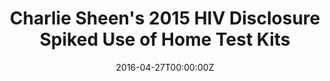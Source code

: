 ---
date: '2016-04-27T00:00:00Z'
external_link: https://web.archive.org/web/20170629061605/http://health.usnews.com/health-care/articles/2017-05-18/charlie-sheens-2015-hiv-disclosure-spiked-use-of-home-test-kits
image:
  focal_point: Smart
original_link: https://health.usnews.com/health-care/articles/2017-05-18/charlie-sheens-2015-hiv-disclosure-spiked-use-of-home-test-kits
summary: '"Charlie Sheen''s disclosure is potentially the most significant domestic
  HIV prevention event in the last decade," said study author John Ayers, a research
  professor with the university''s Graduate School of Public Health. But the number
  of stories grew by 265 percent on the day of Sheen''s disclosure, to around 25 per
  1,000, the researchers found. Sheen''s disclosure could potentially have a more
  pronounced effect," Leas added. That is why announcements like this result in people
  not only googling Charlie Sheen but googling information about HIV prevention and
  testing." More informationFor more about HIV prevention, visit the U.S. Centers
  for Disease Control and Prevention.'
title: Charlie Sheen's 2015 HIV Disclosure Spiked Use of Home Test Kits
---